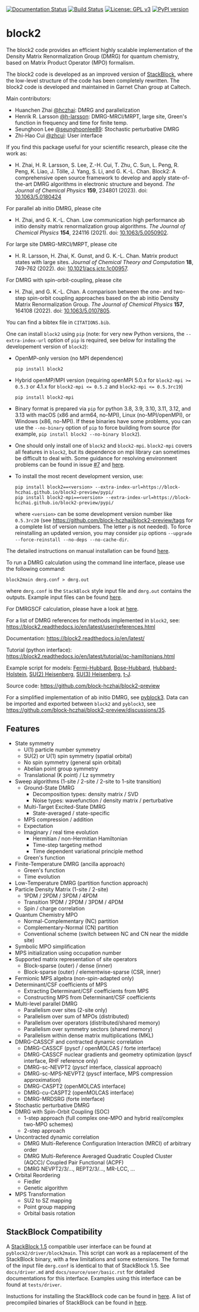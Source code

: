 
[![Documentation Status](https://readthedocs.org/projects/block2/badge/?version=latest)](https://block2.readthedocs.io/en/latest/?badge=latest)
[![Build Status](https://github.com/block-hczhai/block2-preview/workflows/build/badge.svg)](https://github.com/block-hczhai/block2-preview/actions/workflows/build.yml)
[![License: GPL v3](https://img.shields.io/badge/License-GPLv3-blue.svg)](https://www.gnu.org/licenses/gpl-3.0)
[![PyPI version](https://badge.fury.io/py/block2.svg)](https://badge.fury.io/py/block2)

block2
======

The block2 code provides an efficient highly scalable
implementation of the Density Matrix Renormalization Group (DMRG) for quantum chemistry,
based on Matrix Product Operator (MPO) formalism.

The block2 code is developed as an improved version of [StackBlock](https://sanshar.github.io/Block/),
where the low-level structure of the code has been completely rewritten.
The block2 code is developed and maintained in Garnet Chan group at Caltech.

Main contributors:

* Huanchen Zhai [@hczhai](https://github.com/hczhai): DMRG and parallelization
* Henrik R. Larsson [@h-larsson](https://github.com/h-larsson): DMRG-MRCI/MRPT, large site, Green's function in frequency and time for finite temp.  
* Seunghoon Lee [@seunghoonlee89](https://github.com/seunghoonlee89): Stochastic perturbative DMRG
* Zhi-Hao Cui [@zhcui](https://github.com/zhcui): User interface

If you find this package useful for your scientific research, please cite the work as:

 - H. Zhai, H. R. Larsson, S. Lee, Z.-H. Cui, T. Zhu, C. Sun, L. Peng, R. Peng, K. Liao, J. Tölle, J. Yang, S. Li, and G. K.-L. Chan. Block2: A comprehensive open source framework to develop and apply state-of-the-art DMRG algorithms in electronic structure and beyond. *The Journal of Chemical Physics* **159**, 234801 (2023). doi: [10.1063/5.0180424](https://doi.org/10.1063/5.0180424)

For parallel ab initio DMRG, please cite

 - H. Zhai, and G. K.-L. Chan. Low communication high performance ab initio density matrix renormalization group algorithms. *The Journal of Chemical Physics* **154**, 224116 (2021). doi: [10.1063/5.0050902](https://doi.org/10.1063/5.0050902).

For large site DMRG-MRCI/MRPT, please cite

 - H. R. Larsson, H. Zhai, K. Gunst, and G. K.-L. Chan. Matrix product states with large sites. *Journal of Chemical Theory and Computation* **18**, 749-762 (2022). doi: [10.1021/acs.jctc.1c00957](https://doi.org/10.1021/acs.jctc.1c00957).

For DMRG with spin-orbit-coupling, please cite

 - H. Zhai, and G. K.-L. Chan. A comparison between the one- and two-step spin-orbit coupling approaches based on the ab initio Density Matrix Renormalization Group. *The Journal of Chemical Physics* **157**, 164108 (2022). doi: [10.1063/5.0107805](https://doi.org/10.1063/5.0107805).

You can find a bibtex file in `CITATIONS.bib`.

One can install ``block2`` using ``pip`` (note: for very new Python versions, the ``--extra-index-url`` option of ``pip`` is required, see below for installing the developement version of ``block2``):

* OpenMP-only version (no MPI dependence)

      pip install block2

* Hybrid openMP/MPI version (requiring openMPI 5.0.x for ``block2-mpi >= 0.5.3`` or 4.1.x for ``block2-mpi <= 0.5.2`` and ``block2-mpi <= 0.5.3rc19``)

      pip install block2-mpi

* Binary format is prepared via ``pip`` for python 3.8, 3.9, 3.10, 3.11, 3.12, and 3.13 with macOS (x86 and arm64, no-MPI), Linux (no-MPI/openMPI), or Windows (x86, no-MPI). If these binaries have some problems, you can use the ``--no-binary`` option of ``pip`` to force building from source (for example, ``pip install block2 --no-binary block2``).

* One should only install one of ``block2`` and ``block2-mpi``. ``block2-mpi`` covers all features in ``block2``, but its dependence on mpi library can sometimes be difficult to deal with. Some guidance for resolving environment problems can be found in issue [#7](https://github.com/block-hczhai/block2-preview/issues/7) and [here](https://block2.readthedocs.io/en/latest/user/installation.html#installation-with-anaconda).

* To install the most recent development version, use:

      pip install block2==<version> --extra-index-url=https://block-hczhai.github.io/block2-preview/pypi/
      pip install block2-mpi==<version> --extra-index-url=https://block-hczhai.github.io/block2-preview/pypi/

  where ``<version>`` can be some development version number like ``0.5.3rc20`` (see https://github.com/block-hczhai/block2-preview/tags for a complete list of version numbers. The letter ``p`` is not needed). To force reinstalling an updated version, you may consider ``pip`` options ``--upgrade --force-reinstall --no-deps --no-cache-dir``.

The detailed instructions on manual installation can be found [here](https://block2.readthedocs.io/en/latest/user/installation.html#manual-installation).

To run a DMRG calculation using the command line interface, please use the following command:

    block2main dmrg.conf > dmrg.out

where ``dmrg.conf`` is the ``StackBlock`` style input file and ``dmrg.out`` contains the outputs.
Example input files can be found [here](https://block2.readthedocs.io/en/latest/user/basic.html).

For DMRGSCF calculation, please have a look at [here](https://block2.readthedocs.io/en/latest/user/dmrg-scf.html).

For a list of DMRG references for methods implemented in ``block2``, see: https://block2.readthedocs.io/en/latest/user/references.html

Documentation: https://block2.readthedocs.io/en/latest/

Tutorial (python interface): https://block2.readthedocs.io/en/latest/tutorial/qc-hamiltonians.html

Example script for models: [Fermi-Hubbard](https://block2.readthedocs.io/en/latest/tutorial/hubbard.html), [Bose-Hubbard](https://block2.readthedocs.io/en/latest/tutorial/custom-hamiltonians.html#Bose-Hubbard-Model), [Hubbard-Holstein](https://block2.readthedocs.io/en/latest/tutorial/custom-hamiltonians.html#The-Hubbard-Holstein-Model), [SU(2) Heisenberg](https://block2.readthedocs.io/en/latest/tutorial/heisenberg.html), [SU(3) Heisenberg](https://block2.readthedocs.io/en/latest/tutorial/custom-hamiltonians.html#SU(3)-Heisenberg-Model), [t-J](https://block2.readthedocs.io/en/latest/tutorial/custom-hamiltonians.html#SU(2)-t-J-Model).

Source code: https://github.com/block-hczhai/block2-preview

For a simplified implementation of ab initio DMRG, see [pyblock3](https://github.com/block-hczhai/pyblock3-preview). Data can be imported and exported between ``block2`` and ``pyblock3``, see https://github.com/block-hczhai/block2-preview/discussions/35.

Features
--------

* State symmetry
    * U(1) particle number symmetry
    * SU(2) or U(1) spin symmetry (spatial orbital)
    * No spin symmetry (general spin orbital)
    * Abelian point group symmetry
    * Translational (K point) / Lz symmetry
* Sweep algorithms (1-site / 2-site / 2-site to 1-site transition)
    * Ground-State DMRG
        * Decomposition types: density matrix / SVD
        * Noise types: wavefunction / density matrix / perturbative
    * Multi-Target Excited-State DMRG
        * State-averaged / state-specific
    * MPS compression / addition
    * Expectation
    * Imaginary / real time evolution
        * Hermitian / non-Hermitian Hamiltonian
        * Time-step targeting method
        * Time dependent variational principle method
    * Green's function
* Finite-Temperature DMRG (ancilla approach)
    * Green's function
    * Time evolution
* Low-Temperature DMRG (partition function approach)
* Particle Density Matrix (1-site / 2-site)
    * 1PDM / 2PDM / 3PDM / 4PDM
    * Transition 1PDM / 2PDM / 3PDM / 4PDM
    * Spin / charge correlation
* Quantum Chemistry MPO
    * Normal-Complementary (NC) partition
    * Complementary-Normal (CN) partition
    * Conventional scheme (switch between NC and CN near the middle site)
* Symbolic MPO simplification
* MPS initialization using occupation number
* Supported matrix representation of site operators
    * Block-sparse (outer) / dense (inner)
    * Block-sparse (outer) / elementwise-sparse (CSR, inner)
* Fermionic MPS algebra (non-spin-adapted only)
* Determinant/CSF coefficients of MPS
    * Extracting Determinant/CSF coefficients from MPS
    * Constructing MPS from Determinant/CSF coefficients
* Multi-level parallel DMRG
    * Parallelism over sites (2-site only)
    * Parallelism over sum of MPOs (distributed)
    * Parallelism over operators (distributed/shared memory)
    * Parallelism over symmetry sectors (shared memory)
    * Parallelism within dense matrix multiplications (MKL)
* DMRG-CASSCF and contracted dynamic correlation
    * DMRG-CASSCF (pyscf / openMOLCAS / forte interface)
    * DMRG-CASSCF nuclear gradients and geometry optimization (pyscf interface, RHF reference only)
    * DMRG-sc-NEVPT2 (pyscf interface, classical approach)
    * DMRG-sc-MPS-NEVPT2 (pyscf interface, MPS compression approximation)
    * DMRG-CASPT2 (openMOLCAS interface)
    * DMRG-cu-CASPT2 (openMOLCAS interface)
    * DMRG-MRDSRG (forte interface)
* Stochastic perturbative DMRG
* DMRG with Spin-Orbit Coupling (SOC)
    * 1-step approach (full complex one-MPO and hybrid real/complex two-MPO schemes)
    * 2-step approach
* Uncontracted dynamic correlation
    * DMRG Multi-Reference Configuration Interaction (MRCI) of arbitrary order
    * DMRG Multi-Reference Averaged Quadratic Coupled Cluster (AQCC)/ Coupled Pair Functional (ACPF)
    * DMRG NEVPT2/3/..., REPT2/3/..., MR-LCC, ...
* Orbital Reordering
    * Fiedler
    * Genetic algorithm
* MPS Transformation
    * SU2 to SZ mapping
    * Point group mapping
    * Orbital basis rotation

StackBlock Compatibility
------------------------

A [StackBlock 1.5](https://github.com/sanshar/StackBlock) compatible user interface can be found at `pyblock2/driver/block2main`.
This script can work as a replacement of the StackBlock binary, with a few limitations and some extensions.
The format of the input file `dmrg.conf` is identical to that of StackBlock 1.5.
See `docs/driver.md` and `docs/source/user/basic.rst` for detailed documentations for this interface.
Examples using this interface can be found at `tests/driver`.

Instuctions for installing the StackBlock code can be found in [here](https://block2.readthedocs.io/en/latest/user/mps-io.html#stackblock-installation). A list of precompiled binaries of StackBlock can be found in [here](https://github.com/hczhai/StackBlock/releases/tag/v1.5.3).
